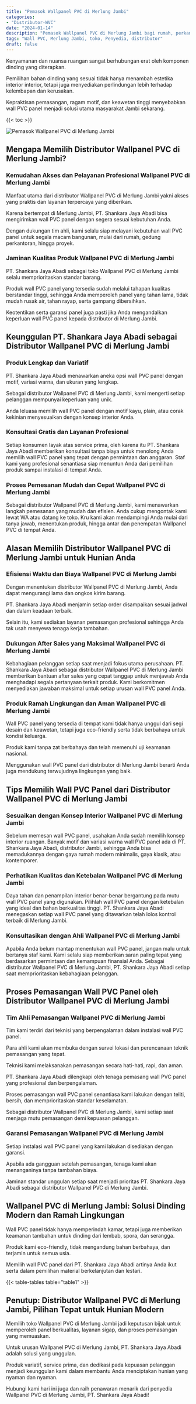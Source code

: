 ```yaml
---
title: "Pemasok Wallpanel PVC di Merlung Jambi"
categories: 
- "Distributor-WVC"
date: "2024-01-14"
description: "Pemasok Wallpanel PVC di Merlung Jambi bagi rumah, perkantoran, dan gerai. Panel terbaik, pilihan motif, warna menarik, dengan servis penempatan dikerjakan oleh teknisi profesional dan kepastian resmi!|Servis penjualan Wallpanel PVC di Merlung Jambi untuk kebutuhan rumah, kantor, atau toko, dengan produk berkualitas dan pemasangan oleh teknisi profesional serta garansi resmi.|Alternatif Wallpanel PVC di Merlung Jambi yang andal untuk rumah, perkantoran, dan gerai, bersama produk terbaik dan pemasangan dikerjakan oleh tim profesional serta kepastian resmi.|Penjualan Wallpanel PVC di Merlung Jambi bagi hunian, office, serta ritel, dengan panel unggulan dan instalasi ditangani oleh tim profesional, lengkap dengan jaminan resmi.}"
tags: "Wall PVC, Merlung Jambi, toko, Penyedia, distributor"
draft: false
---
```


Kenyamanan dan nuansa ruangan sangat berhubungan erat oleh komponen dinding yang diterapkan.

Pemilihan bahan dinding yang sesuai tidak hanya menambah estetika interior interior, tetapi juga menyediakan perlindungan lebih terhadap kelembapan dan kerusakan.

Kepraktisan pemasangan, ragam motif, dan keawetan tinggi menyebabkan wall PVC panel menjadi solusi utama masyarakat Jambi sekarang.

{{< toc >}}

![Pemasok Wallpanel PVC di Merlung Jambi](/images/Distributor-WVC/Pemasok-Wallpanel-PVC-di-Merlung-Jambi.png)


## Mengapa Memilih Distributor Wallpanel PVC di Merlung Jambi?

### Kemudahan Akses dan Pelayanan Profesional Wallpanel PVC di Merlung Jambi

Manfaat utama dari distributor Wallpanel PVC di Merlung Jambi yakni akses yang praktis dan layanan terpercaya yang diberikan.

Karena bertempat di Merlung Jambi, PT. Shankara Jaya Abadi bisa mengirimkan wall PVC panel dengan segera sesuai kebutuhan Anda.

Dengan dukungan tim ahli, kami selalu siap melayani kebutuhan wall PVC panel untuk segala macam bangunan, mulai dari rumah, gedung perkantoran, hingga proyek.

### Jaminan Kualitas Produk Wallpanel PVC di Merlung Jambi

PT. Shankara Jaya Abadi sebagai toko Wallpanel PVC di Merlung Jambi selalu memprioritaskan standar barang.

Produk wall PVC panel yang tersedia sudah melalui tahapan kualitas berstandar tinggi, sehingga Anda memperoleh panel yang tahan lama, tidak mudah rusak air, tahan rayap, serta gampang dibersihkan.

Keotentikan serta garansi panel juga pasti jika Anda mengandalkan keperluan wall PVC panel kepada distributor di Merlung Jambi.

## Keunggulan PT. Shankara Jaya Abadi sebagai Distributor Wallpanel PVC di Merlung Jambi

### Produk Lengkap dan Variatif

PT. Shankara Jaya Abadi menawarkan aneka opsi wall PVC panel dengan motif, variasi warna, dan ukuran yang lengkap.

Sebagai distributor Wallpanel PVC di Merlung Jambi, kami mengerti setiap pelanggan mempunyai keperluan yang unik.

Anda leluasa memilih wall PVC panel dengan motif kayu, plain, atau corak kekinian menyesuaikan dengan konsep interior Anda.

### Konsultasi Gratis dan Layanan Profesional

Setiap konsumen layak atas service prima, oleh karena itu PT. Shankara Jaya Abadi memberikan konsultasi tanpa biaya untuk menolong Anda memilih wall PVC panel yang tepat dengan permintaan dan anggaran. Staf kami yang profesional senantiasa siap menuntun Anda dari pemilihan produk sampai instalasi di tempat Anda.

### Proses Pemesanan Mudah dan Cepat Wallpanel PVC di Merlung Jambi

Sebagai distributor Wallpanel PVC di Merlung Jambi, kami menawarkan langkah pemesanan yang mudah dan efisien. Anda cukup mengontak kami lewat WA atau datang ke toko. Kru kami akan mendampingi Anda mulai dari tanya jawab, menentukan produk, hingga antar dan penempatan Wallpanel PVC di tempat Anda.

## Alasan Memilih Distributor Wallpanel PVC di Merlung Jambi untuk Hunian Anda

### Efisiensi Waktu dan Biaya Wallpanel PVC di Merlung Jambi

Dengan menentukan distributor Wallpanel PVC di Merlung Jambi, Anda dapat mengurangi lama dan ongkos kirim barang.

PT. Shankara Jaya Abadi menjamin setiap order disampaikan sesuai jadwal dan dalam keadaan terbaik.

Selain itu, kami sediakan layanan pemasangan profesional sehingga Anda tak usah menyewa tenaga kerja tambahan.

### Dukungan After Sales yang Maksimal Wallpanel PVC di Merlung Jambi

Kebahagiaan pelanggan setiap saat menjadi fokus utama perusahaan. PT. Shankara Jaya Abadi sebagai distributor Wallpanel PVC di Merlung Jambi memberikan bantuan after sales yang cepat tanggap untuk menjawab Anda menghadapi segala pertanyaan terkait produk. Kami berkomitmen menyediakan jawaban maksimal untuk setiap urusan wall PVC panel Anda.

### Produk Ramah Lingkungan dan Aman Wallpanel PVC di Merlung Jambi

Wall PVC panel yang tersedia di tempat kami tidak hanya unggul dari segi desain dan keawetan, tetapi juga eco-friendly serta tidak berbahaya untuk kondisi keluarga.

Produk kami tanpa zat berbahaya dan telah memenuhi uji keamanan nasional.

Menggunakan wall PVC panel dari distributor di Merlung Jambi berarti Anda juga mendukung terwujudnya lingkungan yang baik.

## Tips Memilih Wall PVC Panel dari Distributor Wallpanel PVC di Merlung Jambi

### Sesuaikan dengan Konsep Interior Wallpanel PVC di Merlung Jambi

Sebelum memesan wall PVC panel, usahakan Anda sudah memilih konsep interior ruangan. Banyak motif dan variasi warna wall PVC panel ada di PT. Shankara Jaya Abadi, distributor Jambi, sehingga Anda bisa memadukannya dengan gaya rumah modern minimalis, gaya klasik, atau kontemporer.

### Perhatikan Kualitas dan Ketebalan Wallpanel PVC di Merlung Jambi

Daya tahan dan penampilan interior benar-benar bergantung pada mutu wall PVC panel yang digunakan. Pilihlah wall PVC panel dengan ketebalan yang ideal dan bahan berkualitas tinggi. PT. Shankara Jaya Abadi menegaskan setiap wall PVC panel yang ditawarkan telah lolos kontrol terbaik di Merlung Jambi.

### Konsultasikan dengan Ahli Wallpanel PVC di Merlung Jambi

Apabila Anda belum mantap menentukan wall PVC panel, jangan malu untuk bertanya staf kami. Kami selalu siap memberikan saran paling tepat yang berdasarkan permintaan dan kemampuan finansial Anda. Sebagai distributor Wallpanel PVC di Merlung Jambi, PT. Shankara Jaya Abadi setiap saat memprioritaskan kebahagiaan pelanggan.

## Proses Pemasangan Wall PVC Panel oleh Distributor Wallpanel PVC di Merlung Jambi

### Tim Ahli Pemasangan Wallpanel PVC di Merlung Jambi

Tim kami terdiri dari teknisi yang berpengalaman dalam instalasi wall PVC panel.

Para ahli kami akan membuka dengan survei lokasi dan perencanaan teknik pemasangan yang tepat.

Teknisi kami melaksanakan pemasangan secara hati-hati, rapi, dan aman.

PT. Shankara Jaya Abadi dilengkapi oleh tenaga pemasang wall PVC panel yang profesional dan berpengalaman.

Proses pemasangan wall PVC panel senantiasa kami lakukan dengan teliti, bersih, dan memprioritaskan standar keselamatan.

Sebagai distributor Wallpanel PVC di Merlung Jambi, kami setiap saat menjaga mutu pemasangan demi kepuasan pelanggan.

### Garansi Pemasangan Wallpanel PVC di Merlung Jambi

Setiap instalasi wall PVC panel yang kami lakukan disediakan dengan garansi.

Apabila ada gangguan setelah pemasangan, tenaga kami akan menanganinya tanpa tambahan biaya.

Jaminan standar unggulan setiap saat menjadi prioritas PT. Shankara Jaya Abadi sebagai distributor Wallpanel PVC di Merlung Jambi.

## Wallpanel PVC di Merlung Jambi: Solusi Dinding Modern dan Ramah Lingkungan

Wall PVC panel tidak hanya memperindah kamar, tetapi juga memberikan keamanan tambahan untuk dinding dari lembab, spora, dan serangga.

Produk kami eco-friendly, tidak mengandung bahan berbahaya, dan terjamin untuk semua usia.

Memilih wall PVC panel dari PT. Shankara Jaya Abadi artinya Anda ikut serta dalam pemilihan material berkelanjutan dan lestari.

{{< table-tables table="table1" >}}

## Penutup: Distributor Wallpanel PVC di Merlung Jambi, Pilihan Tepat untuk Hunian Modern

Memilih toko Wallpanel PVC di Merlung Jambi jadi keputusan bijak untuk memperoleh panel berkualitas, layanan sigap, dan proses pemasangan yang memuaskan.

Untuk urusan Wallpanel PVC di Merlung Jambi, PT. Shankara Jaya Abadi adalah solusi yang unggulan.

Produk variatif, service prima, dan dedikasi pada kepuasan pelanggan menjadi keunggulan kami dalam membantu Anda menciptakan hunian yang nyaman dan nyaman.

Hubungi kami hari ini juga dan raih penawaran menarik dari penyedia Wallpanel PVC di Merlung Jambi, PT. Shankara Jaya Abadi!